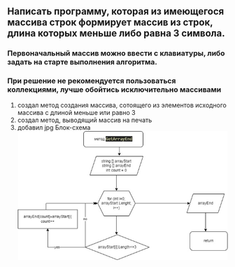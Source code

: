 ## Написать программу, которая из имеющегося массива строк формирует массив из строк, длина которых меньше либо равна 3 символа.
### Первоначальный массив можно ввести с клавиатуры, либо задать на старте выполнения алгоритма.
### При решение не рекомендуется пользоваться коллекциями, лучше обойтись исключительно массивами

1. создал метод создания массива, сотоящего из элементов исходного массива с длиной меньше или равно 3
2. создал метод, выводящий массив на печать
3. добавил jpg Блок-схема
![блок-схема](control.jpg)



